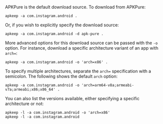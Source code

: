 APKPure is the default download source. To download from APKPure:

```shell
apkeep -a com.instagram.android .
```

Or, if you wish to explicitly specify the download source:

```shell
apkeep -a com.instagram.android -d apk-pure .
```

More advanced options for this download source can be passed with the `-o` option. For instance, download a specific architecture variant of an app with `arch=`:

```shell
apkeep -a com.instagram.android -o 'arch=x86' .
```

To specify multiple architectures, separate the `arch=` specification with a semicolon. The following shows the default `arch` option:

```shell
apkeep -a com.instagram.android -o 'arch=arm64-v8a;armeabi-v7a;armeabi;x86;x86_64' .
```

You can also list the versions available, either specifying a specific architecture or not:

```shell
apkeep -l -a com.instagram.android -o 'arch=x86'
apkeep -l -a com.instagram.android
```
